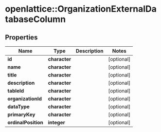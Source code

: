 # openlattice::OrganizationExternalDatabaseColumn

## Properties
Name | Type | Description | Notes
------------ | ------------- | ------------- | -------------
**id** | **character** |  | [optional] 
**name** | **character** |  | [optional] 
**title** | **character** |  | [optional] 
**description** | **character** |  | [optional] 
**tableId** | **character** |  | [optional] 
**organizationId** | **character** |  | [optional] 
**dataType** | **character** |  | [optional] 
**primaryKey** | **character** |  | [optional] 
**ordinalPosition** | **integer** |  | [optional] 


